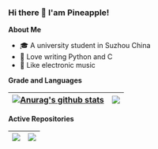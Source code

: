 ### Hi there 👋 I'am Pineapple!

**About Me**
- 🎓 A university student in Suzhou China
- 🙊 Love writing Python and C
- 🎵 Like electronic music

**Grade and Languages**

| <a href="https://github-readme-stats.vercel.app/api?username=pineapple-cpp&show_icons=true&include_all_commits=true&theme=buefy&hide_border=true"><img align="center" src="https://github-readme-stats.vercel.app/api?username=pineapple-cpp&show_icons=true&include_all_commits=true&theme=buefy&hide_border=true" alt="Anurag's github stats" /></a> | <a href="https://github-readme-stats.vercel.app/api/top-langs/?username=pineapple-cpp&layout=compact&theme=buefy&hide_border=true&langs_count=6"><img align="center" src="https://github-readme-stats.vercel.app/api/top-langs/?username=pineapple-cpp&layout=compact&theme=buefy&hide_border=true&langs_count=6&exclude_repo=pandas-notes&hide=html,css" /></a> |
| ------------- | ------------- |

**Active Repositories**

| <a href="https://github.com/pineapple-cpp/dsaa"><img align="center" src="https://github-readme-stats.vercel.app/api/pin/?username=pineapple-cpp&repo=dsaa&theme=buefy" /></a> | <a href="https://github.com/pineapple-cpp/MapReduceDemo"><img align="center" src="https://github-readme-stats.vercel.app/api/pin/?username=pineapple-cpp&repo=MapReduceDemo&theme=buefy" /></a> |
| ------------- | ------------- |
